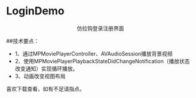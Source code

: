 # LoginDemo

<center>仿拉钩登录注册界面</center>

##技术要点：
* 1、通过MPMoviePlayerController、AVAudioSession播放背景视频
* 2、使用MPMoviePlayerPlaybackStateDidChangeNotification（播放状态改变通知）实现循环播放。
* 3、动画改变视图布局


喜欢下载查看，如有不足请指点。
